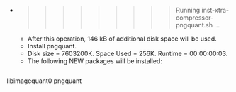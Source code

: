 * >>>>>>>>> Running inst-xtra-compressor-pngquant.sh ...
  * After this operation, 146 kB of additional disk space will be used.
  * Install pngquant.
  * Disk size = 7603200K. Space Used = 256K. Runtime = 00:00:00:03.
  * The following NEW packages will be installed:
  ```bash
libimagequant0 pngquant
  ```

